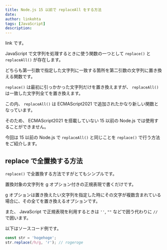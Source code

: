 ```yaml
---
title: Node.js 15 以前で replaceAll をする方法
date: 
author: linkohta
tags: [JavaScript]
description: 
---
```


link です。

JavaScript で文字列を処理するときに使う関数の一つとして `replace()` と `replaceAll()` が存在します。

どちらも第一引数で指定した文字列に一致する箇所を第二引数の文字列に置き換える関数です。

`replace()` は最初に引っかかった文字列だけを置き換えますが、 `replaceAll()` は一致した文字列全てを置き換えます。

この内、 `replaceAll()` は ECMAScript2021 で追加されたかなり新しい関数となっています。

そのため、 ECMAScript2021 を搭載していない 15 以前の Node.js では使用することができません。

今回は 15 以前の Node.js で `replaceAll()` と同じことを `replace()` で行う方法をご紹介します。

## replace で全置換する方法

`replace()` で全置換する方法ですがとてもシンプルです。

置換対象の文字列を g オプション付きの正規表現で書くだけです。

g オプションは置き換えたい文字列を指定した時にその文字が複数含まれている場合に、その全てを置き換えるオプションです。

また、 JavaScript で正規表現を利用するときは `''`, `""` などで囲う代わりに `//` で囲います。

以下はソースコード例です。

```js
const str = 'hogehoge';
str.replace(/h/g, 'r'); // rogeroge
```
